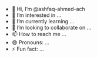 - 👋 Hi, I’m @ashfaq-ahmed-ach
- 👀 I’m interested in ...
- 🌱 I’m currently learning ...
- 💞️ I’m looking to collaborate on ...
- 📫 How to reach me ...
- 😄 Pronouns: ...
- ⚡ Fun fact: ...

<!---
ashfaq-ahmed-ach/ashfaq-ahmed-ach is a ✨ special ✨ repository because its `README.md` (this file) appears on your GitHub profile.
You can click the Preview link to take a look at your changes.
--->

